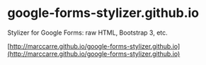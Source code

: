 # google-forms-stylizer.github.io
Stylizer for Google Forms: raw HTML, Bootstrap 3, etc.

[http://marccarre.github.io/google-forms-stylizer.github.io](http://marccarre.github.io/google-forms-stylizer.github.io)
